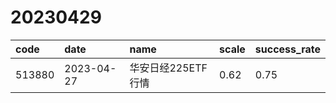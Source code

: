 # 20230429
 | code | date | name | scale | success_rate | 
 | :----- | :----- | :----- | :----- | :----- | 
 | 513880 | 2023-04-27 | 华安日经225ETF行情 | 0.62 | 0.75 | 
